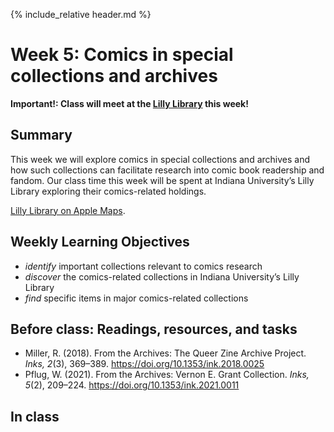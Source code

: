 {% include_relative header.md %}

# Week 5: Comics in special collections and archives

**Important!: Class will meet at the [Lilly Library](https://maps.apple.com/?address=1200%20E%20Seventh%20St,%20Bloomington,%20IN%20%2047405,%20United%20States&auid=1366294706055500952&ll=39.167851,-86.519029&lsp=9902&q=Lilly%20Library) this week!**

## Summary
This week we will explore comics in special collections and archives and how such collections can facilitate research into comic book readership and fandom. Our class time this week will be spent at Indiana University’s Lilly Library exploring their comics-related holdings.

[Lilly Library on Apple Maps](https://maps.apple.com/?address=1200%20E%20Seventh%20St,%20Bloomington,%20IN%20%2047405,%20United%20States&auid=1366294706055500952&ll=39.167851,-86.519029&lsp=9902&q=Lilly%20Library&t=m).

## Weekly Learning Objectives
- _identify_ important collections relevant to comics research
- _discover_ the comics-related collections in Indiana University’s Lilly Library
- _find_ specific items in major comics-related collections
 
## Before class: Readings, resources, and tasks
  - Miller, R. (2018). From the Archives: The Queer Zine Archive Project. _Inks, 2_(3), 369–389. <https://doi.org/10.1353/ink.2018.0025>
  - Pflug, W. (2021). From the Archives: Vernon E. Grant Collection. _Inks, 5_(2), 209–224. <https://doi.org/10.1353/ink.2021.0011>

## In class
